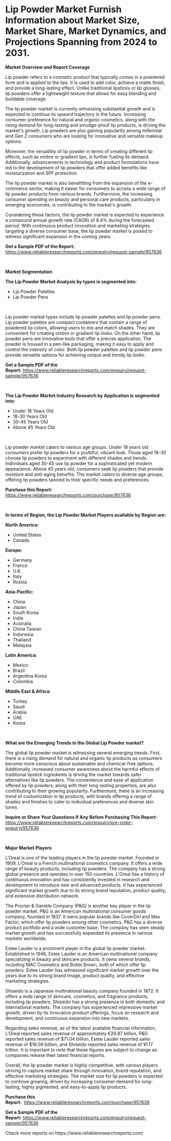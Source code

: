 <p><h1>Lip Powder Market Furnish Information about Market Size, Market Share, Market Dynamics, and Projections Spanning from 2024 to 2031.</h1></p><p><strong>Market Overview and Report Coverage</strong></p>
<p><p>Lip powder refers to a cosmetic product that typically comes in a powdered form and is applied to the lips. It is used to add color, achieve a matte finish, and provide a long-lasting effect. Unlike traditional lipsticks or lip glosses, lip powders offer a lightweight texture that allows for easy blending and buildable coverage.</p><p>The lip powder market is currently witnessing substantial growth and is expected to continue its upward trajectory in the future. Increasing consumer preference for natural and organic cosmetics, along with the rising demand for long-lasting and smudge-proof lip products, is driving the market's growth. Lip powders are also gaining popularity among millennial and Gen Z consumers who are looking for innovative and versatile makeup options.</p><p>Moreover, the versatility of lip powder in terms of creating different lip effects, such as ombre or gradient lips, is further fueling its demand. Additionally, advancements in technology and product formulations have led to the development of lip powders that offer added benefits like moisturization and SPF protection.</p><p>The lip powder market is also benefitting from the expansion of the e-commerce sector, making it easier for consumers to access a wide range of lip powder products from various brands. Furthermore, the increasing consumer spending on beauty and personal care products, particularly in emerging economies, is contributing to the market's growth.</p><p>Considering these factors, the lip powder market is expected to experience a compound annual growth rate (CAGR) of 8.4% during the forecasted period. With continuous product innovation and marketing strategies targeting a diverse consumer base, the lip powder market is poised to witness significant expansion in the coming years.</p></p>
<p><strong>Get a Sample PDF of the Report:</strong> <a href="https://www.reliableresearchreports.com/enquiry/request-sample/957636">https://www.reliableresearchreports.com/enquiry/request-sample/957636</a></p>
<p>&nbsp;</p>
<p><strong>Market Segmentation</strong></p>
<p><strong>The Lip Powder Market Analysis by types is segmented into:</strong></p>
<p><ul><li>Lip Powder Palettes</li><li>Lip Powder Pens</li></ul></p>
<p>&nbsp;</p>
<p><p>Lip powder market types include lip powder palettes and lip powder pens. Lip powder palettes are compact containers that contain a range of powdered lip colors, allowing users to mix and match shades. They are convenient for creating ombre or gradient lip looks. On the other hand, lip powder pens are innovative tools that offer a precise application. The powder is housed in a pen-like packaging, making it easy to apply and control the intensity of color. Both lip powder palettes and lip powder pens provide versatile options for achieving unique and trendy lip looks.</p></p>
<p><strong>Get a Sample PDF of the Report:</strong>&nbsp;<a href="https://www.reliableresearchreports.com/enquiry/request-sample/957636">https://www.reliableresearchreports.com/enquiry/request-sample/957636</a></p>
<p>&nbsp;</p>
<p><strong>The Lip Powder Market Industry Research by Application is segmented into:</strong></p>
<p><ul><li>Under 18 Years Old</li><li>18-30 Years Old</li><li>30-45 Years Old</li><li>Above 45 Years Old</li></ul></p>
<p>&nbsp;</p>
<p><p>Lip powder market caters to various age groups. Under 18 years old consumers prefer lip powders for a youthful, vibrant look. Those aged 18-30 choose lip powders to experiment with different shades and trends. Individuals aged 30-45 use lip powder for a sophisticated yet modern appearance. Above 45 years old, consumers seek lip powders that provide moisture and anti-aging benefits. The market caters to diverse age groups, offering lip powders tailored to their specific needs and preferences.</p></p>
<p><strong>Purchase this Report:</strong>&nbsp; <a href="https://www.reliableresearchreports.com/purchase/957636">https://www.reliableresearchreports.com/purchase/957636</a></p>
<p>&nbsp;</p>
<p><strong>In terms of Region, the Lip Powder Market Players available by Region are:</strong></p>
<p>
    <p> <strong> North America: </strong>
        <ul>
            <li>United States</li>
            <li>Canada</li>
        </ul>
        </p> 
    <p> <strong> Europe: </strong>
        <ul>
            <li>Germany</li>
            <li>France</li>
            <li>U.K.</li>
            <li>Italy</li>
            <li>Russia</li>
        </ul>
        </p> 
    <p> <strong> Asia-Pacific: </strong>
        <ul>
            <li>China</li>
            <li>Japan</li>
            <li>South Korea</li>
            <li>India</li>
            <li>Australia</li>
            <li>China Taiwan</li>
            <li>Indonesia</li>
            <li>Thailand</li>
            <li>Malaysia</li>
        </ul>
        </p> 
    <p> <strong> Latin America: </strong>
        <ul>
            <li>Mexico</li>
            <li>Brazil</li>
            <li>Argentina Korea</li>
            <li>Colombia</li>
        </ul>
        </p> 
    <p> <strong> Middle East & Africa: </strong>
        <ul>
            <li>Turkey</li>
            <li>Saudi</li>
            <li>Arabia</li>
            <li>UAE</li>
            <li>Korea</li>
        </ul>
    </p>
    </p>
<p>&nbsp;</p>
<p><strong>What are the Emerging Trends in the Global Lip Powder market?</strong></p>
<p><p>The global lip powder market is witnessing several emerging trends. First, there is a rising demand for natural and organic lip products as consumers become more conscious about sustainable and chemical-free options. Additionally, increased consumer awareness about the harmful effects of traditional lipstick ingredients is driving the market towards safer alternatives like lip powders. The convenience and ease of application offered by lip powders, along with their long-lasting properties, are also contributing to their growing popularity. Furthermore, there is an increasing trend of customization in lip products, with brands offering a range of shades and finishes to cater to individual preferences and diverse skin tones.</p></p>
<p><strong>Inquire or Share Your Questions If Any Before Purchasing This Report</strong>- <a href="https://www.reliableresearchreports.com/enquiry/pre-order-enquiry/957636">https://www.reliableresearchreports.com/enquiry/pre-order-enquiry/957636</a></p>
<p>&nbsp;</p>
<p><strong>Major Market Players</strong></p>
<p><p>L'Oreal is one of the leading players in the lip powder market. Founded in 1909, L'Oreal is a French multinational cosmetics company. It offers a wide range of beauty products, including lip powders. The company has a strong global presence and operates in over 150 countries. L'Oreal has a history of continuous innovation and has consistently invested in research and development to introduce new and advanced products. It has experienced significant market growth due to its strong brand reputation, product quality, and extensive distribution network.</p><p>The Procter & Gamble Company (P&G) is another key player in the lip powder market. P&G is an American multinational consumer goods company, founded in 1837. It owns popular brands like CoverGirl and Max Factor, which offer lip powders among other cosmetics. P&G has a diverse product portfolio and a wide customer base. The company has seen steady market growth and has successfully expanded its presence in various markets worldwide.</p><p>Estee Lauder is a prominent player in the global lip powder market. Established in 1946, Estee Lauder is an American multinational company specializing in beauty and skincare products. It owns several brands, including MAC Cosmetics and Bobbi Brown, both of which offer lip powders. Estee Lauder has witnessed significant market growth over the years due to its strong brand image, product quality, and effective marketing strategies.</p><p>Shiseido is a Japanese multinational beauty company founded in 1872. It offers a wide range of skincare, cosmetics, and fragrance products, including lip powders. Shiseido has a strong presence in both domestic and international markets. The company has experienced impressive market growth, driven by its innovative product offerings, focus on research and development, and continuous expansion into new markets.</p><p>Regarding sales revenue, as of the latest available financial information, L'Oreal reported sales revenue of approximately €29.87 billion, P&G reported sales revenue of $71.04 billion, Estee Lauder reported sales revenue of $16.09 billion, and Shiseido reported sales revenue of ¥1.17 trillion. It is important to note that these figures are subject to change as companies release their latest financial reports.</p><p>Overall, the lip powder market is highly competitive, with various players striving to capture market share through innovation, brand reputation, and effective marketing strategies. The market size for lip powders is expected to continue growing, driven by increasing consumer demand for long-lasting, highly pigmented, and easy-to-apply lip products.</p></p>
<p><strong>Purchase this Report:</strong>&nbsp;&nbsp;<a href="https://www.reliableresearchreports.com/purchase/957636">https://www.reliableresearchreports.com/purchase/957636</a></p>
<p></p>
<p><strong>Get a Sample PDF of the Report:</strong>&nbsp;<a href="https://www.reliableresearchreports.com/enquiry/request-sample/957636">https://www.reliableresearchreports.com/enquiry/request-sample/957636</a></p>
<p>Check more reports on https://www.reliableresearchreports.com/</p>